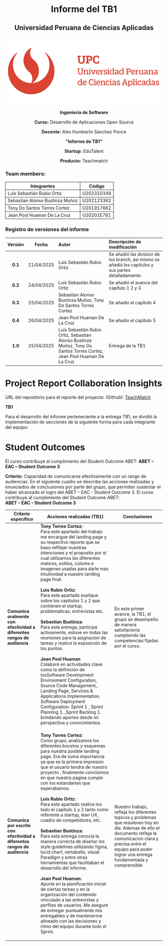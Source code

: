 <div align="center">
 <h1>Informe del TB1</h1>
    <h2>Universidad Peruana de Ciencias Aplicadas</h2>
    <img src="./assets/upcLogo.png" alt="Logo de UPC" >
     <p><strong>Ingeniería de Software</strong></p>
    <p><strong>Curso:</strong> Desarrollo de Aplicaciones Open Source</p>
    <p><strong>Docente:</strong> Alex Humberto Sánchez Ponce</p>
    <p><strong>"Informe de TB1"</strong></p>
    <p><strong>Startup:</strong> EduTalent  </p>
    <p><strong>Producto:</strong> Teachmatch</p>
</div>

### Team members:
<div align="center" style="width: 100%;">
    <table style="width: 100%; border-collapse: collapse;">
        <thead >
            <tr>
                <th style="border: 1px solid ;">Integrantes</th>
                <th style="border: 1px solid ;">Código</th>
            </tr>
        </thead>
        <tbody>
            <tr>
                <td style="border: 1px solid ;">Luis Sebastián Rubio Ortiz</td>
                <td style="border: 1px solid ;">U202310349</td>
            </tr>
             <tr>
                <td style="border: 1px solid ;">Sebastian Alonso Bustinza Muñoz</td>
                <td style="border: 1px solid ;">U202123362</td>
            </tr>
             <tr>
                <td style="border: 1px solid ;">Tony Do Santos Torres Cortez</td>
                <td style="border: 1px solid ;">U201917662</td>
            </tr>
             <tr>
                <td style="border: 1px solid ;">Jean Pool Huaman De La Cruz</td>
                <td style="border: 1px solid ;">U20201E781</td>
            </tr>
        </tbody>
    </table>
</div>

### Registro de versiones del informe

| Versión |   Fecha    | Autor                                                                                                                                 | Descripción de modificación                                                                                                                                                                                                          |
| :-----: | :--------: | :------------------------------------------------------------------------------------------------------------------------------------ | :----------------------------------------------------------------------------------------------------------------------------------------------------------------------------------------------------------------------------------- |
| **0.1** | 21/04/2025 | Luis Sebastián Rubio Ortiz  |   Se añadió las division de los branch, así mismo se añadió los capítulos y sus partes detalladamente.  |
| **0.2** | 24/04/2025 | Luis Sebastián Rubio Ortiz  |   Se añadió el avance del capítulo 1 2 y 3  |
| **0.3** | 25/04/2025 | Sebastian Alonso Bustinza Muñoz, Tony Do Santos Torres Cortez   |   Se añadio el capítulo 4  |
| **0.4** | 26/04/2025 | Jean Pool Huaman De La Cruz   |   Se añadio el capítulo 5  |
| **1.0** | 25/04/2025 | Luis Sebastián Rubio Ortiz, Sebastian Alonso Bustinza Muñoz, Tony Do Santos Torres Cortez, Jean Pool Huaman De La Cruz   |   Entrega de la TB1 |

# Project Report Collaboration Insights

URL del repositorio para el reporte del proyecto: (Github): [TeachMatch](https://github.com/1ASI0730-2510-4366-G1-EduTalent/upc-pre-202510-1asi0730-4366-TeachMatch-report-tf)




**TB1**

Para el desarrollo del informe perteneciente a la entrega TB1, se dividió la implementación de secciones de la siguiente forma
para cada integrante del equipo:


# Student Outcomes

El curso contribuye al cumplimiento del Student Outcome ABET:
**ABET – EAC – Student Outcome 3**

**Criterio:** Capacidad de comunicarse efectivamente con un rango de audiencias.
En el siguiente cuadro se describe las acciones realizadas y enunciados de
conclusiones por parte del grupo, que permiten sustentar el haber alcanzado el logro
del ABET – EAC - Student Outcome 3.
El curso contribuye al cumplimiento del Student Outcome ABET:  
**ABET – EAC – Student Outcome 3**




| **Criterio específico**                                                   | **Acciones realizadas (TB1)**                                                                                                                                                                                                                                                                                                                                                                                                                                                                                                                                                                                                                                                                                                                                                                                                                                                                                                                                                                                                                                                                                                             | **Conclusiones**                                                                                                                                                                                                              |
| ------------------------------------------------------------------------- | ----------------------------------------------------------------------------------------------------------------------------------------------------------------------------------------------------------------------------------------------------------------------------------------------------------------------------------------------------------------------------------------------------------------------------------------------------------------------------------------------------------------------------------------------------------------------------------------------------------------------------------------------------------------------------------------------------------------------------------------------------------------------------------------------------------------------------------------------------------------------------------------------------------------------------------------------------------------------------------------------------------------------------------------------------------------------------------------------------------------------------------------- | ----------------------------------------------------------------------------------------------------------------------------------------------------------------------------------------------------------------------------- |
| **Comunica oralmente con efectividad a diferentes rangos de audiencia**   |**Tony Torres Cortez:** <br> Para este apartado del trabajo me encargue del landing page y su respectivo reporte que se baso relflejar nuestras intenciones y el proposito por el cual utilizamos las diferentes matices, estilos, colores e imagenes usadas para darle mas intuitividad a nuestro landing page final.<br><br>  **Luis Rubio Ortiz:** <br> Para este apartado explique sobre los capitulos 1 y 2 que contienen el startup, problematicas, entrevistas etc.<br><br> **Sebastian Bustinza:** <br> Para esta entrega, participe activamente, estuve en todas las reuniones para la asignacion de tareas y realice la exposición de los puntos.<br><br> **Jean Pool Huaman** <br> Colaboré en actividades clave como la definición de losSoftware Development Environment Configuration, Source Code Management., Landing Page, Services & Applications Implementation.  Software Deployment Configuration.   Sprint 1 , Sprint Planning 1. ,Sprint Backlog 1.  brindando aportes desde mi perspectiva y conocimientos.<br><br>       |En este primer avance, la TB1, el grupo se desempeño de manera satisfactoria cumpliendo las competencias fijadas por el curso.
| **Comunica por escrito con efectividad a diferentes rangos de audiencia** |**Tony Torres Cortez:** <br>Como grupo, analizamos los diferentes bocetos y esquemas para nuestra posible landing page. Era de suma importancia ya que es la primera impresion que el usuario tendra de nuestro proyecto , finalmente concluimos en que nuestra pagina cumple con los estandartes que esperabamos.<br><br>  **Luis Rubio Ortiz:** <br> Para este apartado realice los todo el capitulo 1 y 2 tanto como referente a startup, lean UX, cuadro de competidores, etc.<br><br> **Sebastian Bustinza:** <br> Para esta entrega conocía la manera correcta de diseñar los style guidelines utilizando figma, lucid chart, vertabello, visual Paradigm y entre otras herramientas que facilitaban el desarrollo del informe.<br><br>      **Jean Pool Huaman:** <br> Aporté en la planificación inicial de ciertas tareas y en la organización del contenido vinculado a las entrevistas y perfiles de usuarios. Me aseguré de entregar puntualmente mis entregables y de mantenerme alineado con las decisiones y ritmo del equipo durante todo el Sprint.<br><br>          | Nuestro trabajo, refleja los diferentes topicos y problemas que resuleven hoy en dia. Ademas de ello el documento refleja la comunicacion clara y precisa entre el equipo para poder lograr una entrega fundamentada y comprensible
